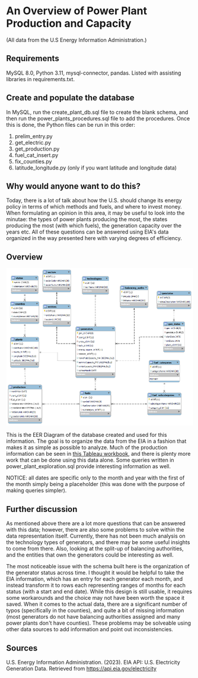 # An Overview of Power Plant Production and Capacity

(All data from the U.S Energy Information Administration.)

## Requirements
MySQL 8.0, Python 3.11, mysql-connector, pandas. Listed with assisting libraries in requirements.txt.

## Create and populate the database
In MySQL, run the create_plant_db.sql file to create the blank schema, and then run the power_plants_procedures.sql file to add the procedures. Once this is done, the Python files can be run in this order:
1. prelim_entry.py
2. get_electric.py
3. get_production.py
4. fuel_cat_insert.py
5. fix_counties.py
6. latitude_longitude.py (only if you want latitude and longitude data)

## Why would anyone want to do this?
Today, there is a lot of talk about how the U.S. should change its energy policy in terms of which methods and fuels, and where to invest money. When formulating an opinion in this area, it may be useful to look into the minutae: the types of power plants producing the most, the states producing the most (with which fuels), the generation capacity over the years etc. All of these questions can be answered using EIA's data organized in the way presented here with varying degrees of efficiency.

## Overview
![Power Plant Schema](power_plant_schema.png)

This is the EER Diagram of the database created and used for this information. The goal is to organize the data from the EIA in a fashion that makes it as simple as possible to analyze. Much of the production information can be seen in [this Tableau workbook](https://public.tableau.com/app/profile/aiden.brent/viz/USEnergyOverview/AnOverviewofUSEnergyProduction), and there is plenty more work that can be done using this data alone. Some queries written in power_plant_exploration.sql provide interesting information as well.

NOTICE: all dates are specific only to the month and year with the first of the month simply being a placeholder (this was done with the purpose of making queries simpler).

## Further discussion
As mentioned above there are a lot more questions that can be answered with this data; however, there are also some problems to solve within the data representation itself. Currently, there has not been much analysis on the technology types of generators, and there may be some useful insights to come from there. Also, looking at the split-up of balancing authorities, and the entities that own the generators could be interesting as well. 

The most noticeable issue with the schema built here is the organization of the generator status across time. I thought it would be helpful to take the EIA information, which has an entry for each generator each month, and instead transform it to rows each representing ranges of months for each status (with a start and end date). While this design is still usable, it requires some workarounds and the choice may not have been worth the space it saved. When it comes to the actual data, there are a significant number of typos (specifically in the counties), and quite a bit of missing information (most generators do not have balancing authorities assigned and many power plants don't have counties). These problems may be solveable using other data sources to add information and point out inconsistencies.

## Sources
U.S. Energy Information Administration. (2023). EIA API: U.S. Electricity Generation Data. Retrieved from https://api.eia.gov/electricity